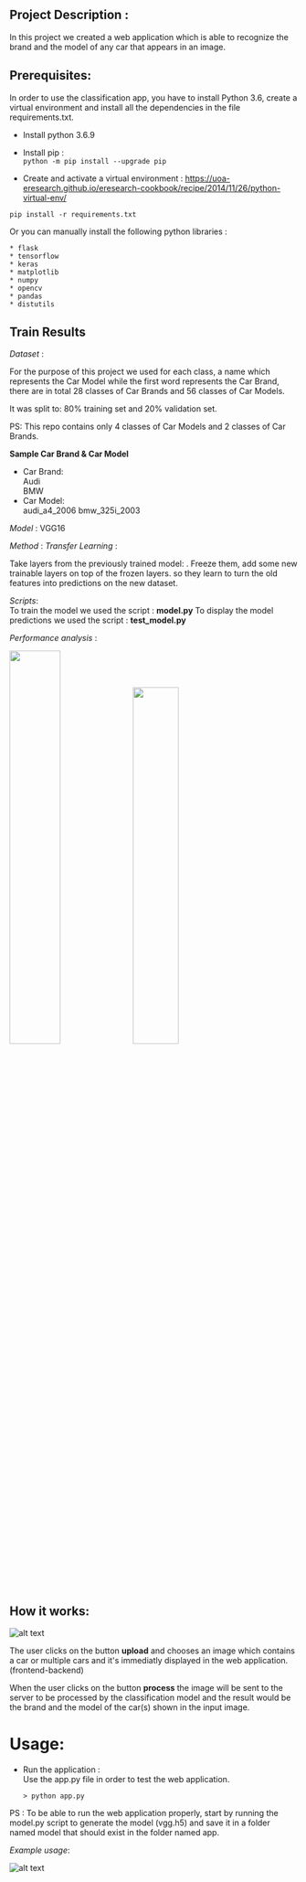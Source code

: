 ## Project Description : 

In this project we created a web application which is able to recognize the brand and the model of any car that appears in an image.


## Prerequisites: 

In order to use the classification app, you have to install Python 3.6, create a virtual environment and install all the dependencies in the file requirements.txt.
* Install python 3.6.9  

* Install pip :   
```python -m pip install --upgrade pip ```

* Create and activate a virtual environment :
https://uoa-eresearch.github.io/eresearch-cookbook/recipe/2014/11/26/python-virtual-env/

```
pip install -r requirements.txt
 ```
Or you can manually install the following python libraries :

    * flask
    * tensorflow
    * keras
    * matplotlib
    * numpy
    * opencv  
    * pandas
    * distutils
  
## Train Results

_Dataset_ :

For the purpose of this project we used for each class, a name which represents the Car Model while the first word represents the Car Brand, there are in total 28 classes of Car Brands and 56 classes of Car Models.  

It was split to: 80% training set and 20% validation set.

PS: This repo contains only 4 classes of Car Models and 2 classes of Car Brands.  

**Sample Car Brand & Car Model**  
* Car Brand:  
Audi  
BMW  
* Car Model:  
audi_a4_2006
bmw_325i_2003


_Model_ :  VGG16 

_Method_ :  _Transfer Learning_ :  

Take layers from the previously trained model:    .
Freeze them, add some new trainable layers on top of the frozen layers. so they learn to turn the old features into predictions on the new dataset.

_Scripts_:  
To train the model we used the script : **model.py**
To display the model predictions we used the script : **test_model.py**

_Performance analysis_ :   

<p float="left">
  <img src="doc/loss.png" width="42%" />
  <img src="doc/accuracy.png" width="40%" /> 

</p>

## How it works:

![alt text](doc/app1.png "Title")


The user clicks on the button **upload** and chooses an image which contains a car or multiple cars and it's immediatly displayed in the web application. (frontend-backend)  

When the user clicks on the button **process** the image will be sent to the server to be processed by the classification model and the result would be the brand and the model of the car(s) shown in the input image.

# Usage:

* Run the application :  
Use the app.py file in order to test the web application.

   ``` > python app.py ```

PS : To be able to run the web application properly, start by running the model.py script to generate the model (vgg.h5) and save it in a folder named model that should exist in the folder named app.  

_Example usage_:

![alt text](doc/vid_gif.gif "Title")  





